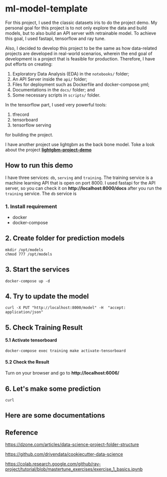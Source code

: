 # ml-model-template
For this project, I used the classic datasets iris to do the project demo. My personal goal for this project is to not only explore the data and build models, but to also build an API server with retrainable model. To achieve this goal, I used fastapi, tensorflow and ray tune.

Also, I decided to develop this project to be the same as how data-related projects are developed in real-world scenarios, wherein the end goal of development is a project that is feasible for production. Therefore, I have put efforts on creating:

1. Exploratory Data Analysis (EDA) in the `notebooks/` folder;
2. An API Server inside the `api/` folder;
3. Files for deployment such as Dockerfile and docker-compose.yml;
4. Documentations in the `docs/` folder; and
5. Some necessary scripts in `scripts/` folder.

In the tensorflow part, I used very powerful tools:

1. tfrecord
2. tensorboard
3. tensorflow serving

for building the project. 

I have another project use lightgbm as the back bone model. Toke a look about the project [**lightgbm-project-demo**](https://github.com/raywu60kg/lightgbm-project-demo) 

## How to run this demo

I have three services: `db`, `serving` and `training`. The training service is a machine learning API that is open on port 8000. I used fastapi for the API server, so you can check it on **http://localhost:8000/docs** after you run the `training` service. The `db` service is 
### 1. Install requirement
- docker
- docker-compose

## 2. Create folder for prediction models 
```
mkdir /opt/models
chmod 777 /opt/models
```
## 3. Start the services
```
docker-compose up -d
```

## 4. Try to update the model
```
curl -X PUT "http://localhost:8000/model" -H  "accept: application/json"
```

## 5. Check Training Result
#### 5.1 Activate tensorboard
```
docker-compose exec training make activate-tensorboard
```

#### 5.2 Check the Result
Turn on your browser and go to **http://localhost:6006/**

## 6. Let's make some prediction
```
curl
```

## Here are some documentations

## Reference
https://dzone.com/articles/data-science-project-folder-structure

https://github.com/drivendata/cookiecutter-data-science

https://colab.research.google.com/github/ray-project/tutorial/blob/mastertune_exercises/exercise_1_basics.ipynb
